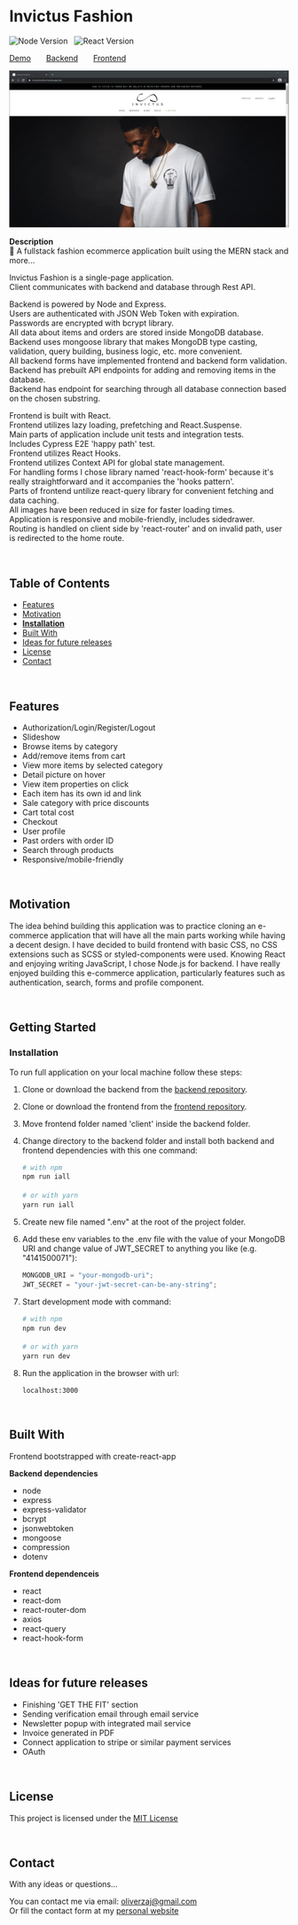 # Invictus Fashion

![Node Version](https://img.shields.io/badge/node-v12.16.2-green.svg) &nbsp;
![React Version](https://img.shields.io/badge/react-v16.14.0-blue.svg)<br/>

[Demo](https://invictus.thezajac.com/) &nbsp; &nbsp; &nbsp; [Backend](https://github.com/oliver-za/invictus-backend) &nbsp; &nbsp; &nbsp; [Frontend](https://github.com/oliver-za/invictus-frontend) <br/>

![preview](./invictus-preview.png)

**Description**<br />
👔 A fullstack fashion ecommerce application built using the MERN stack and more...

Invictus Fashion is a single-page application.<br/>
Client communicates with backend and database through Rest API.<br/>

Backend is powered by Node and Express.<br/>
Users are authenticated with JSON Web Token with expiration.<br/>
Passwords are encrypted with bcrypt library.<br/>
All data about items and orders are stored inside MongoDB database.<br/>
Backend uses mongoose library that makes MongoDB type casting, validation, query building, business logic, etc. more convenient.<br/>
All backend forms have implemented frontend and backend form validation.<br/>
Backend has prebuilt API endpoints for adding and removing items in the database.<br/>
Backend has endpoint for searching through all database connection based on the chosen substring.<br/>

Frontend is built with React.<br/>
Frontend utilizes lazy loading, prefetching and React.Suspense.<br/>
Main parts of application include unit tests and integration tests.<br/>
Includes Cypress E2E 'happy path' test.<br/>
Frontend utilizes React Hooks.<br/>
Frontend utilizes Context API for global state management.<br/>
For handling forms I chose library named 'react-hook-form' because it's really straightforward and it accompanies the 'hooks pattern'.<br/>
Parts of frontend untilize react-query library for convenient fetching and data caching.<br/>
All images have been reduced in size for faster loading times.<br/>
Application is responsive and mobile-friendly, includes sidedrawer.<br/>
Routing is handled on client side by 'react-router' and on invalid path, user is redirected to the home route.<br/>

<br/>

## Table of Contents

- [Features](#features)
- [Motivation](#motivation)
- [**Installation**](#installation)
- [Built With](#built-with)
- [Ideas for future releases](#ideas-for-future-releases)
- [License](#license)
- [Contact](#contact)

<br/>

## Features

- Authorization/Login/Register/Logout
- Slideshow
- Browse items by category
- Add/remove items from cart
- View more items by selected category
- Detail picture on hover
- View item properties on click
- Each item has its own id and link
- Sale category with price discounts
- Cart total cost
- Checkout
- User profile
- Past orders with order ID
- Search through products
- Responsive/mobile-friendly

<br/>

## Motivation

The idea behind building this application was to practice cloning an e-commerce application that will have all the main parts working while having a decent design. I have decided to build frontend with basic CSS, no CSS extensions such as SCSS or styled-components were used. Knowing React and enjoying writing JavaScript, I chose Node.js for backend. I have really enjoyed building this e-commerce application, particularly features such as authentication, search, forms and profile component.

<br/>

## Getting Started

### Installation

To run full application on your local machine follow these steps:

1. Clone or download the backend from the [backend repository](https://github.com/777pretty/invictus-backend).

2. Clone or download the frontend from the [frontend repository](https://github.com/777pretty/invictus-frontend).

3. Move frontend folder named 'client' inside the backend folder.

4. Change directory to the backend folder and install both backend and frontend dependencies with this one command:

   ```bash
   # with npm
   npm run iall

   # or with yarn
   yarn run iall
   ```

5. Create new file named ".env" at the root of the project folder.

6. Add these env variables to the .env file with the value of your MongoDB URI and change value of JWT_SECRET to anything you like (e.g. "4141500071"):
   ```javascript
   MONGODB_URI = "your-mongodb-uri";
   JWT_SECRET = "your-jwt-secret-can-be-any-string";
   ```
7. Start development mode with command:

   ```bash
   # with npm
   npm run dev

   # or with yarn
   yarn run dev
   ```

8. Run the application in the browser with url:
   ```javacript
   localhost:3000
   ```

<br />

## Built With

Frontend bootstrapped with create-react-app

**Backend dependencies**

- node
- express
- express-validator
- bcrypt
- jsonwebtoken
- mongoose
- compression
- dotenv

**Frontend dependenceis**

- react
- react-dom
- react-router-dom
- axios
- react-query
- react-hook-form

<br/>

## Ideas for future releases

- Finishing 'GET THE FIT' section
- Sending verification email through email service
- Newsletter popup with integrated mail service
- Invoice generated in PDF
- Connect application to stripe or similar payment services
- OAuth

<br/>

## License

This project is licensed under the [MIT License](https://github.com/777pretty/invictus-backend/blob/main/LICENSE)

<br/>

## Contact

With any ideas or questions...

You can contact me via email: oliverzaj@gmail.com <br/>
Or fill the contact form at my [personal website](https://thezajac.com)
